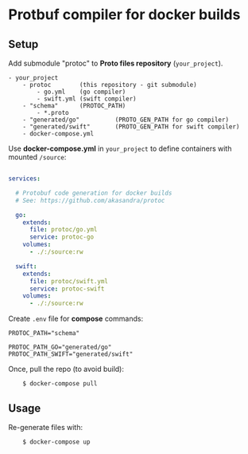 

# Protbuf compiler for docker builds

## Setup

Add submodule "protoc" to **Proto files repository** (`your_project`).

```
- your_project
    - protoc        (this repository - git submodule)
        - go.yml    (go compiler)
        - swift.yml (swift compiler)
    - "schema"      (PROTOC_PATH)
        - *.proto
    - "generated/go"          (PROTO_GEN_PATH for go compiler)
    - "generated/swift"       (PROTO_GEN_PATH for swift compiler)
    - docker-compose.yml
```

Use **docker-compose.yml** in `your_project` to define containers with mounted `/source`:

```yml

services:

  # Protobuf code generation for docker builds
  # See: https://github.com/akasandra/protoc

  go:
    extends:
      file: protoc/go.yml
      service: protoc-go
    volumes:
      - ./:/source:rw

  swift:
    extends:
      file: protoc/swift.yml
      service: protoc-swift
    volumes:
      - ./:/source:rw

```

Create `.env` file for **compose** commands:

```env
PROTOC_PATH="schema"

PROTOC_PATH_GO="generated/go"
PROTOC_PATH_SWIFT="generated/swift"
```

Once, pull the repo (to avoid build):

        $ docker-compose pull

## Usage

Re-generate files with:

        $ docker-compose up